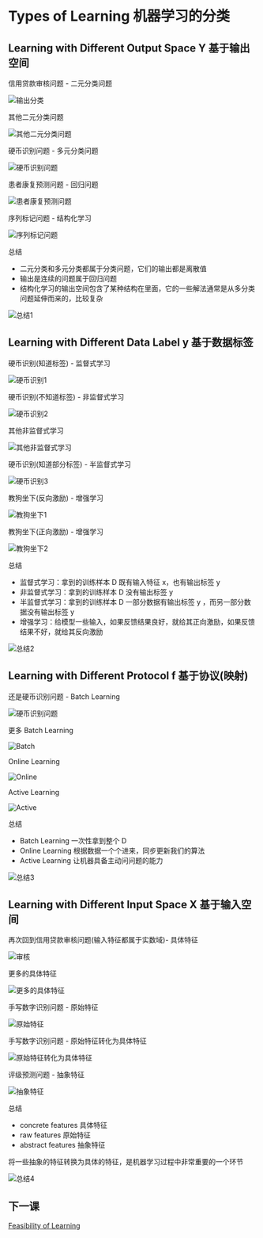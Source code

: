 # Types of Learning 机器学习的分类
## Learning with Different Output Space Y 基于输出空间

信用贷款审核问题 - 二元分类问题

![输出分类](/images/type01.png)

其他二元分类问题

![其他二元分类问题](/images/type02.png)

硬币识别问题 - 多元分类问题

![硬币识别问题](/images/type03.png)

患者康复预测问题 - 回归问题

![患者康复预测问题](/images/type04.png)

序列标记问题 - 结构化学习

![序列标记问题](/images/type05.png)

总结
- 二元分类和多元分类都属于分类问题，它们的输出都是离散值
- 输出是连续的问题属于回归问题
- 结构化学习的输出空间包含了某种结构在里面，它的一些解法通常是从多分类问题延伸而来的，比较复杂

![总结1](/images/type06.png)

## Learning with Different Data Label y 基于数据标签
硬币识别(知道标签) - 监督式学习

![硬币识别1](/images/type07.png)

硬币识别(不知道标签) - 非监督式学习

![硬币识别2](/images/type09.png)

其他非监督式学习

![其他非监督式学习](/images/type10.png)

硬币识别(知道部分标签) - 半监督式学习

![硬币识别3](/images/type11.png)

教狗坐下(反向激励) - 增强学习

![教狗坐下1](/images/type12.png)

教狗坐下(正向激励) - 增强学习

![教狗坐下2](/images/type13.png)

总结
- 监督式学习：拿到的训练样本 D 既有输入特征 x，也有输出标签 y
- 非监督式学习：拿到的训练样本 D 没有输出标签 y 
- 半监督式学习：拿到的训练样本 D 一部分数据有输出标签 y ，而另一部分数据没有输出标签 y
- 增强学习：给模型一些输入，如果反馈结果良好，就给其正向激励，如果反馈结果不好，就给其反向激励

![总结2](/images/type14.png)

## Learning with Different Protocol f 基于协议(映射)

还是硬币识别问题 - Batch Learning

![硬币识别问题](/images/type15.png)

更多 Batch Learning

![Batch](/images/type16.png)

Online Learning

![Online](/images/type17.png)

Active Learning

![Active](/images/type18.png)

总结
- Batch Learning 一次性拿到整个 D
- Online Learning 根据数据一个个进来，同步更新我们的算法
- Active Learning 让机器具备主动问问题的能力

![总结3](/images/type19.png)

## Learning with Different Input Space X 基于输入空间
再次回到信用贷款审核问题(输入特征都属于实数域)- 具体特征

![审核](/images/type20.png)

更多的具体特征

![更多的具体特征](/images/type21.png)

手写数字识别问题 - 原始特征

![原始特征](/images/type22.png)

手写数字识别问题 - 原始特征转化为具体特征

![原始特征转化为具体特征](/images/type23.png)

评级预测问题 - 抽象特征

![抽象特征](/images/type24.png)

总结
- concrete features 具体特征
- raw features 原始特征
- abstract features 抽象特征

将一些抽象的特征转换为具体的特征，是机器学习过程中非常重要的一个环节

![总结4](/images/type25.png)

## 下一课

[Feasibility of Learning](/note/MLF/mlf04.md)